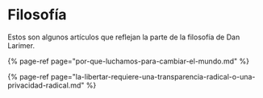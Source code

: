 # Filosofía

Estos son algunos artículos que reflejan la parte de la filosofía de Dan Larimer.

{% page-ref page="por-que-luchamos-para-cambiar-el-mundo.md" %}

{% page-ref page="la-libertar-requiere-una-transparencia-radical-o-una-privacidad-radical.md" %}



